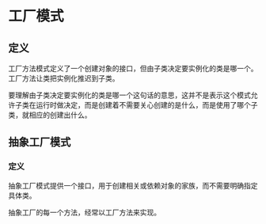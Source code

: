 # 工厂模式

## 定义

工厂方法模式定义了一个创建对象的接口，但由子类决定要实例化的类是哪一个。工厂方法让类把实例化推迟到子类。

要理解由子类决定要实例化的类是哪一个这句话的意思，这并不是表示这个模式允许子类在运行时做决定，而是创建着不需要关心创建的是什么，而是使用了哪个子类，就相应的创建出什么。

## 抽象工厂模式


### 定义

抽象工厂模式提供一个接口，用于创建相关或依赖对象的家族，而不需要明确指定具体类。

抽象工厂的每一个方法，经常以工厂方法来实现。

